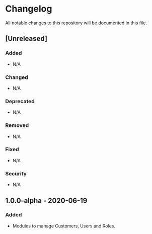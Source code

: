 # Changelog

All notable changes to this repository will be documented in this file.

## [Unreleased]

### Added

- N/A

### Changed

- N/A

### Deprecated

- N/A

### Removed

- N/A

### Fixed

- N/A

### Security

- N/A

## 1.0.0-alpha - 2020-06-19

### Added

- Modules to manage Customers, Users and Roles.
